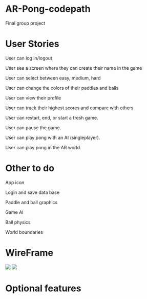 # AR-Pong-codepath
Final group project 

# User Stories

User can log in/logout

User see a screen where they can create their name in the game

User can select between easy, medium, hard

User can change the colors of their paddles and balls

User can view their profile

User can track their highest scores and compare with others

User can restart, end, or start a fresh game. 

User can pause the game.

User can play pong with an AI (singleplayer).

User can play pong in the AR world. 

# Other to do

App icon

Login and save data base

Paddle and ball graphics

Game AI

Ball physics

World boundaries 

# WireFrame
<img src="https://i.imgur.com/jUsngnR.jpg">
<img src="https://i.imgur.com/eafO36k.jpg">

# Optional features

